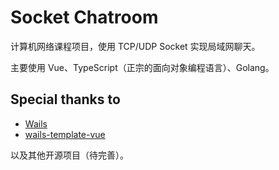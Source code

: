 # Socket Chatroom

计算机网络课程项目，使用 TCP/UDP Socket 实现局域网聊天。

主要使用 Vue、TypeScript（正宗的面向对象编程语言）、Golang。

## Special thanks to

- [Wails](https://wails.io)
- [wails-template-vue](https://github.com/misitebao/wails-template-vue)

以及其他开源项目（待完善）。
